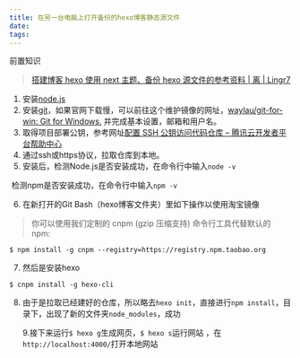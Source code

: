 ```yaml
---
title: 在另一台电脑上打开备份的hexo博客静态源文件
date: 
tags:
---
```

前置知识
>[搭建博客 hexo 使用 next 主题、备份 hexo 源文件的参考资料 | 离 | Lingr7](http://lingr7.coding.me/2019/10/02/%E6%90%AD%E5%BB%BA%E5%8D%9A%E5%AE%A2hexo%E4%BD%BF%E7%94%A8next%E4%B8%BB%E9%A2%98%E3%80%81%E5%A4%87%E4%BB%BDhexo%E6%BA%90%E6%96%87%E4%BB%B6%E7%9A%84%E5%8F%82%E8%80%83%E8%B5%84%E6%96%99.html)

1. 安装[node.js](https://nodejs.org/en/)
2. 安装[git](https://git-scm.com/downloads)，如果官网下载慢，可以前往这个维护镜像的网址，[waylau/git-for-win: Git for Windows.](https://github.com/waylau/git-for-win) 并完成基本设置，邮箱和用户名。
3. 取得项目部署公钥，参考网址[配置 SSH 公钥访问代码仓库 – 腾讯云开发者平台帮助中心](https://dev.tencent.com/help/doc/faq/bbe781aee786/ssh)
4. 通过ssh或https协议，拉取仓库到本地。
5. 安装后，检测Node.js是否安装成功，在命令行中输入`node -v` 

​       检测npm是否安装成功，在命令行中输入`npm -v` 

6. 在新打开的Git Bash（hexo博客文件夹）里如下操作以使用淘宝镜像

> 你可以使用我们定制的 cnpm (gzip 压缩支持) 命令行工具代替默认的 npm:

`$ npm install -g cnpm --registry=https://registry.npm.taobao.org`



7. 然后是安装hexo

```
$ cnpm install -g hexo-cli
```

8. 由于是拉取已经建好的仓库，所以略去`hexo init`，直接进行`npm install`，目录下，出现了新的文件夹`node_modules`，成功

   9.接下来运行`$ hexo g`生成网页，`$ hexo s`运行网站
，在`http://localhost:4000/`打开本地网站